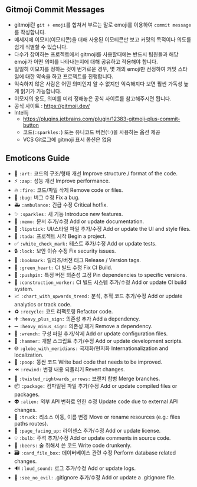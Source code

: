 ## Gitmoji Commit Messages
- gitmoji란 `git + emoji`를 합쳐서 부르는 말로 emoji를 이용하여 `commit message`를 작성합니다.
- 메세지에 이모지(이모티콘)을 더해 사용된 이모티콘만 보고 커밋의 목적이나 의도를 쉽게 식별할 수 있습니다.
- 다수가 참여하는 프로젝트에서 gitmoji를 사용할때에는 반드시 팀원들과 해당 emoji가 어떤 의미를 나타내는지에 대해 공유하고 적용해야 합니다.
- 일일히 이모지를 정하는 것이 번거로운 경우, 몇 개의 emoji만 선정하여 커밋 스타일에 대한 약속을 하고 프로젝트를 진행합니다.
- 익숙하지 않은 사람은 어떤 의미인지 알 수 없지만 익숙해지다 보면 훨씬 가독성 높게 읽기가 가능합니다.
- 이모지의 용도, 의미를 미리 정해놓은 공식 사이트를 참고해주시면 됩니다.
- 공식 사이트 : https://gitmoji.dev/
- Intellij
  - https://plugins.jetbrains.com/plugin/12383-gitmoji-plus-commit-button
  - 코드(`:sparkles:`) 또는 유니코드 버전(✨)을 사용하는 옵션 제공
  - VCS Git로그에 gitmoji 표시 옵션은 없음

## Emoticons Guide
- 🎨	`:art:`	코드의 구조/형태 개선	Improve structure / format of the code.
- ⚡️  `:zap:`	성능 개선	Improve performance.
- 🔥	`:fire:`	코드/파일 삭제	Remove code or files.
- 🐛	`:bug:`	버그 수정	Fix a bug.
- 🚑	`:ambulance:`	긴급 수정	Critical hotfix.
- ✨	`:sparkles:`	새 기능	Introduce new features.
- 📝	`:memo:`	문서 추가/수정	Add or update documentation.
- 💄	`:lipstick:`	UI/스타일 파일 추가/수정	Add or update the UI and style files.
- 🎉	`:tada:`	프로젝트 시작	Begin a project.
- ✅	`:white_check_mark:`	테스트 추가/수정	Add or update tests.
- 🔒	`:lock:`	보안 이슈 수정	Fix security issues.
- 🔖	`:bookmark:`	릴리즈/버전 태그	Release / Version tags.
- 💚	`:green_heart:`	CI 빌드 수정	Fix CI Build.
- 📌	`:pushpin:`	특정 버전 의존성 고정	Pin dependencies to specific versions.
- 👷	`:construction_worker:`	CI 빌드 시스템 추가/수정	Add or update CI build system.
- 📈	`:chart_with_upwards_trend:`	분석, 추적 코드 추가/수정	Add or update analytics or track code.
- ♻️  `:recycle:`	코드 리팩토링	Refactor code.
- ➕	`:heavy_plus_sign:`	의존성 추가	Add a dependency.
- ➖	`:heavy_minus_sign:`	의존성 제거	Remove a dependency.
- 🔧	`:wrench:`	구성 파일 추가/삭제	Add or update configuration files.
- 🔨	`:hammer:`	개발 스크립트 추가/수정	Add or update development scripts.
- 🌐	`:globe_with_meridians:`	국제화/현지화	Internationalization and localization.
- 💩	`:poop:`	똥싼 코드	Write bad code that needs to be improved.
- ⏪	`:rewind:`	변경 내용 되돌리기	Revert changes.
- 🔀	`:twisted_rightwards_arrows:`	브랜치 합병	Merge branches.
- 📦	`:package:`	컴파일된 파일 추가/수정	Add or update compiled files or packages.
- 👽	`:alien:`	외부 API 변화로 인한 수정	Update code due to external API changes.
- 🚚	`:truck:`	리소스 이동, 이름 변경	Move or rename resources (e.g.: files paths routes).
- 📄	`:page_facing_up:`	라이센스 추가/수정	Add or update license.
- 💡	`:bulb:`	주석 추가/수정	Add or update comments in source code.
- 🍻	`:beers:`	술 취해서 쓴 코드	Write code drunkenly.
- 🗃	`:card_file_box:`	데이버베이스 관련 수정	Perform database related changes.
- 🔊	`:loud_sound:`	로그 추가/수정	Add or update logs.
- 🙈	`:see_no_evil:`	.gitignore 추가/수정	Add or update a .gitignore file.
